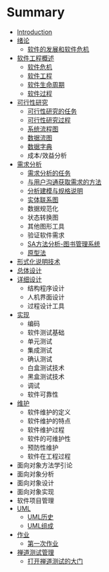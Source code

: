 # Summary

* [Introduction](README.md)
* [绪论](xu-lun.md)
  * [软件的发展和软件危机](xu-lun/ruan-jian-de-fa-zhan-he-ruan-jian-wei-ji.md)
* [软件工程概述](ruan-jian-gong-cheng-gai-shu.md)
  * [软件危机](ruan-jian-gong-cheng-gai-shu/ruan-jian-wei-ji.md)
  * [软件工程](ruan-jian-gong-cheng-gai-shu/ruan-jian-gong-cheng.md)
  * [软件生命周期](ruan-jian-gong-cheng-gai-shu/ruan-jian-sheng-ming-zhou-qi.md)
  * [软件过程](ruan-jian-gong-cheng-gai-shu/ruan-jian-guo-cheng.md)
* [可行性研究](ke-xing-xing-yan-jiu.md)
  * [可行性研究的任务](ke-xing-xing-yan-jiu/ke-xing-xing-yan-jiu-de-ren-wu.md)
  * [可行性研究过程](ke-xing-xing-yan-jiu/ke-xing-xing-yan-jiu-guo-cheng.md)
  * [系统流程图](ke-xing-xing-yan-jiu/xi-tong-liu-cheng-tu.md)
  * [数据流图](ke-xing-xing-yan-jiu/shu-ju-liu-tu.md)
  * [数据字典](ke-xing-xing-yan-jiu/shu-ju-zi-dian.md)
  * 成本/效益分析
* [需求分析](xu-qiu-fen-xi.md)
  * [需求分析的任务](xu-qiu-fen-xi/xu-qiu-fen-xi-de-ren-wu.md)
  * [与用户沟通获取需求的方法](xu-qiu-fen-xi/yu-yong-hu-gou-tong-huo-qu-xu-qiu-de-fang-fa.md)
  * [分析建模与规格说明](xu-qiu-fen-xi/fen-xi-jian-mo-yu-gui-ge-shuo-ming.md)
  * [实体联系图](xu-qiu-fen-xi/shi-ti-lian-xi-tu.md)
  * 数据规范化
  * 状态转换图
  * 其他图形工具
  * 验证软件需求
  * [SA方法分析-图书管理系统](xu-qiu-fen-xi/safang-fa-fen-6790-tu-shu-guan-li-xi-tong.md)
  * [原型法](xu-qiu-fen-xi/yuan-xing-fa.md)
* [形式化说明技术](xing-shi-hua-shuo-ming-ji-zhu.md)
* [总体设计](zong-ti-she-ji.md)
* [详细设计](xiang-xi-she-ji.md)
  * 结构程序设计
  * 人机界面设计
  * 过程设计工具
* [实现](shi-xian.md)
  * 编码
  * 软件测试基础
  * 单元测试
  * 集成测试
  * 确认测试
  * 白盒测试技术
  * 黑盒测试技术
  * 调试
  * 软件可靠性
* [维护](wei-hu.md)
  * 软件维护的定义
  * 软件维护的特点
  * 软件维护过程
  * 软件的可维护性
  * 预防性维护
  * 软件在工程过程
* 面向对象方法学引论
* 面向对象分析
* 面向对象设计
* 面向对象实现
* 软件项目管理
* [UML](uml.md)
  * [UML历史](umlli-shi.md)
  * [UML组成](umlzu-cheng.md)
* [作业](zuo-ye.md)
  * [第一次作业](zuo-ye/di-yi-ci-zuo-ye.md)
* [禅道测试管理](shan-dao-ce-shi-guan-li.md)
  * [打开禅道测试的大门](shan-dao-ce-shi-guan-li/da-kai-shan-dao-ce-shi-de-da-men.md)

